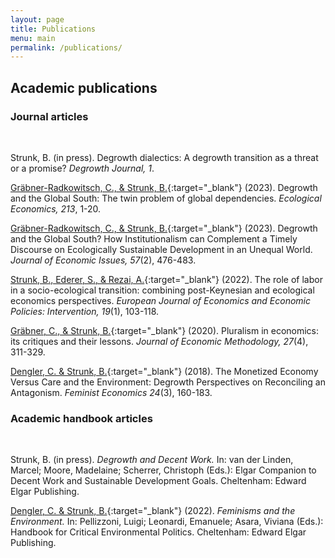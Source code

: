 ```yaml
---
layout: page
title: Publications
menu: main
permalink: /publications/
---
```



## Academic publications

### Journal articles  

<br />

Strunk, B. (in press). Degrowth dialectics: A degrowth transition as a threat or a promise? *Degrowth Journal, 1*.  

[Gräbner-Radkowitsch, C., & Strunk, B.](https://www.sciencedirect.com/science/article/pii/S0921800923002094){:target="_blank"} (2023). Degrowth and the Global South: The twin problem of global dependencies. *Ecological Economics, 213*, 1-20.  

[Gräbner-Radkowitsch, C., & Strunk, B.](https://www.tandfonline.com/doi/full/10.1080/00213624.2023.2201640){:target="_blank"} (2023). Degrowth and the Global South? How Institutionalism can Complement a Timely Discourse on Ecologically Sustainable Development in an Unequal World. *Journal of Economic Issues, 57*(2), 476-483.  

[Strunk, B., Ederer, S., & Rezai, A.](https://www.elgaronline.com/view/journals/ejeep/19/1/article-p103.xml){:target="_blank"} (2022). The role of labor in a socio-ecological transition: combining post-Keynesian and ecological economics perspectives. *European Journal of Economics and Economic Policies: Intervention, 19*(1), 103-118.  

[Gräbner, C., & Strunk, B.](https://www.tandfonline.com/doi/abs/10.1080/1350178X.2020.1824076){:target="_blank"} (2020). Pluralism in economics: its critiques and their lessons. *Journal of Economic Methodology, 27*(4), 311-329.  

[Dengler, C. & Strunk, B.](https://www.tandfonline.com/doi/abs/10.1080/13545701.2017.1383620){:target="_blank"} (2018). The Monetized Economy Versus Care and the Environment: Degrowth Perspectives on Reconciling an Antagonism. *Feminist Economics 24*(3), 160-183.  

### Academic handbook articles

<br />

Strunk, B. (in press). *Degrowth and Decent Work.* In: van der Linden, Marcel; Moore, Madelaine; Scherrer, Christoph (Eds.): Elgar Companion to Decent Work and Sustainable Development Goals. Cheltenham: Edward Elgar Publishing.  

[Dengler, C. & Strunk, B.](https://www.e-elgar.com/shop/gbp/handbook-of-critical-environmental-politics-9781839100666.html){:target="_blank"} (2022). *Feminisms and the Environment.* In: Pellizzoni, Luigi; Leonardi, Emanuele; Asara, Viviana (Eds.): Handbook for Critical Environmental Politics. Cheltenham: Edward Elgar Publishing.  



